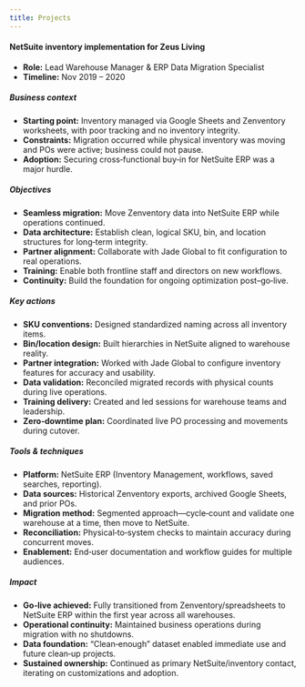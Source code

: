 ```yaml
---
title: Projects
---
```


#### NetSuite inventory implementation for Zeus Living

- **Role:** Lead Warehouse Manager & ERP Data Migration Specialist  
- **Timeline:** Nov 2019 – 2020

##### Business context
- **Starting point:** Inventory managed via Google Sheets and Zenventory worksheets, with poor tracking and no inventory integrity.
- **Constraints:** Migration occurred while physical inventory was moving and POs were active; business could not pause.
- **Adoption:** Securing cross‑functional buy‑in for NetSuite ERP was a major hurdle.

##### Objectives
- **Seamless migration:** Move Zenventory data into NetSuite ERP while operations continued.
- **Data architecture:** Establish clean, logical SKU, bin, and location structures for long‑term integrity.
- **Partner alignment:** Collaborate with Jade Global to fit configuration to real operations.
- **Training:** Enable both frontline staff and directors on new workflows.
- **Continuity:** Build the foundation for ongoing optimization post–go‑live.

##### Key actions
- **SKU conventions:** Designed standardized naming across all inventory items.
- **Bin/location design:** Built hierarchies in NetSuite aligned to warehouse reality.
- **Partner integration:** Worked with Jade Global to configure inventory features for accuracy and usability.
- **Data validation:** Reconciled migrated records with physical counts during live operations.
- **Training delivery:** Created and led sessions for warehouse teams and leadership.
- **Zero‑downtime plan:** Coordinated live PO processing and movements during cutover.

##### Tools & techniques
- **Platform:** NetSuite ERP (Inventory Management, workflows, saved searches, reporting).
- **Data sources:** Historical Zenventory exports, archived Google Sheets, and prior POs.
- **Migration method:** Segmented approach—cycle‑count and validate one warehouse at a time, then move to NetSuite.
- **Reconciliation:** Physical‑to‑system checks to maintain accuracy during concurrent moves.
- **Enablement:** End‑user documentation and workflow guides for multiple audiences.

##### Impact
- **Go‑live achieved:** Fully transitioned from Zenventory/spreadsheets to NetSuite ERP within the first year across all warehouses.
- **Operational continuity:** Maintained business operations during migration with no shutdowns.
- **Data foundation:** “Clean‑enough” dataset enabled immediate use and future clean‑up projects.
- **Sustained ownership:** Continued as primary NetSuite/inventory contact, iterating on customizations and adoption.